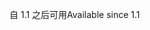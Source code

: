 <span data-ttu-id="91cac-101">自 1.1 之后可用</span><span class="sxs-lookup"><span data-stu-id="91cac-101">Available since 1.1</span></span>
